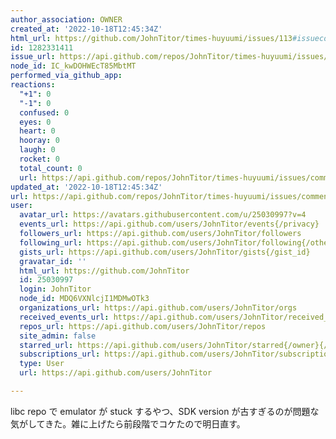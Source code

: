 ```yaml
---
author_association: OWNER
created_at: '2022-10-18T12:45:34Z'
html_url: https://github.com/JohnTitor/times-huyuumi/issues/113#issuecomment-1282331411
id: 1282331411
issue_url: https://api.github.com/repos/JohnTitor/times-huyuumi/issues/113
node_id: IC_kwDOHWEcT85MbtMT
performed_via_github_app: 
reactions:
  "+1": 0
  "-1": 0
  confused: 0
  eyes: 0
  heart: 0
  hooray: 0
  laugh: 0
  rocket: 0
  total_count: 0
  url: https://api.github.com/repos/JohnTitor/times-huyuumi/issues/comments/1282331411/reactions
updated_at: '2022-10-18T12:45:34Z'
url: https://api.github.com/repos/JohnTitor/times-huyuumi/issues/comments/1282331411
user:
  avatar_url: https://avatars.githubusercontent.com/u/25030997?v=4
  events_url: https://api.github.com/users/JohnTitor/events{/privacy}
  followers_url: https://api.github.com/users/JohnTitor/followers
  following_url: https://api.github.com/users/JohnTitor/following{/other_user}
  gists_url: https://api.github.com/users/JohnTitor/gists{/gist_id}
  gravatar_id: ''
  html_url: https://github.com/JohnTitor
  id: 25030997
  login: JohnTitor
  node_id: MDQ6VXNlcjI1MDMwOTk3
  organizations_url: https://api.github.com/users/JohnTitor/orgs
  received_events_url: https://api.github.com/users/JohnTitor/received_events
  repos_url: https://api.github.com/users/JohnTitor/repos
  site_admin: false
  starred_url: https://api.github.com/users/JohnTitor/starred{/owner}{/repo}
  subscriptions_url: https://api.github.com/users/JohnTitor/subscriptions
  type: User
  url: https://api.github.com/users/JohnTitor

---
```

libc repo で emulator が stuck するやつ、SDK version が古すぎるのが問題な気がしてきた。雑に上げたら前段階でコケたので明日直す。